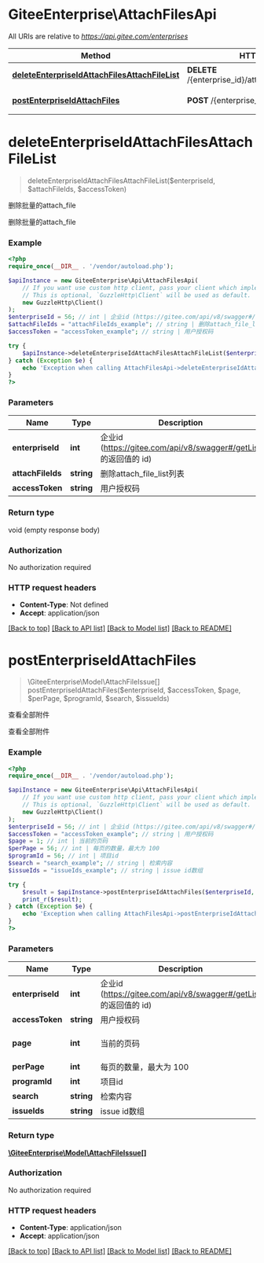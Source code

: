 # GiteeEnterprise\AttachFilesApi

All URIs are relative to *https://api.gitee.com/enterprises*

Method | HTTP request | Description
------------- | ------------- | -------------
[**deleteEnterpriseIdAttachFilesAttachFileList**](AttachFilesApi.md#deleteEnterpriseIdAttachFilesAttachFileList) | **DELETE** /{enterprise_id}/attach_files/attach_file_list | 删除批量的attach_file
[**postEnterpriseIdAttachFiles**](AttachFilesApi.md#postEnterpriseIdAttachFiles) | **POST** /{enterprise_id}/attach_files | 查看全部附件


# **deleteEnterpriseIdAttachFilesAttachFileList**
> deleteEnterpriseIdAttachFilesAttachFileList($enterpriseId, $attachFileIds, $accessToken)

删除批量的attach_file

删除批量的attach_file

### Example
```php
<?php
require_once(__DIR__ . '/vendor/autoload.php');

$apiInstance = new GiteeEnterprise\Api\AttachFilesApi(
    // If you want use custom http client, pass your client which implements `GuzzleHttp\ClientInterface`.
    // This is optional, `GuzzleHttp\Client` will be used as default.
    new GuzzleHttp\Client()
);
$enterpriseId = 56; // int | 企业id (https://gitee.com/api/v8/swagger#/getList 的返回值的 id)
$attachFileIds = "attachFileIds_example"; // string | 删除attach_file_list列表
$accessToken = "accessToken_example"; // string | 用户授权码

try {
    $apiInstance->deleteEnterpriseIdAttachFilesAttachFileList($enterpriseId, $attachFileIds, $accessToken);
} catch (Exception $e) {
    echo 'Exception when calling AttachFilesApi->deleteEnterpriseIdAttachFilesAttachFileList: ', $e->getMessage(), PHP_EOL;
}
?>
```

### Parameters

Name | Type | Description  | Notes
------------- | ------------- | ------------- | -------------
 **enterpriseId** | **int**| 企业id (https://gitee.com/api/v8/swagger#/getList 的返回值的 id) |
 **attachFileIds** | **string**| 删除attach_file_list列表 |
 **accessToken** | **string**| 用户授权码 | [optional]

### Return type

void (empty response body)

### Authorization

No authorization required

### HTTP request headers

 - **Content-Type**: Not defined
 - **Accept**: application/json

[[Back to top]](#) [[Back to API list]](../../README.md#documentation-for-api-endpoints) [[Back to Model list]](../../README.md#documentation-for-models) [[Back to README]](../../README.md)

# **postEnterpriseIdAttachFiles**
> \GiteeEnterprise\Model\AttachFileIssue[] postEnterpriseIdAttachFiles($enterpriseId, $accessToken, $page, $perPage, $programId, $search, $issueIds)

查看全部附件

查看全部附件

### Example
```php
<?php
require_once(__DIR__ . '/vendor/autoload.php');

$apiInstance = new GiteeEnterprise\Api\AttachFilesApi(
    // If you want use custom http client, pass your client which implements `GuzzleHttp\ClientInterface`.
    // This is optional, `GuzzleHttp\Client` will be used as default.
    new GuzzleHttp\Client()
);
$enterpriseId = 56; // int | 企业id (https://gitee.com/api/v8/swagger#/getList 的返回值的 id)
$accessToken = "accessToken_example"; // string | 用户授权码
$page = 1; // int | 当前的页码
$perPage = 56; // int | 每页的数量，最大为 100
$programId = 56; // int | 项目id
$search = "search_example"; // string | 检索内容
$issueIds = "issueIds_example"; // string | issue id数组

try {
    $result = $apiInstance->postEnterpriseIdAttachFiles($enterpriseId, $accessToken, $page, $perPage, $programId, $search, $issueIds);
    print_r($result);
} catch (Exception $e) {
    echo 'Exception when calling AttachFilesApi->postEnterpriseIdAttachFiles: ', $e->getMessage(), PHP_EOL;
}
?>
```

### Parameters

Name | Type | Description  | Notes
------------- | ------------- | ------------- | -------------
 **enterpriseId** | **int**| 企业id (https://gitee.com/api/v8/swagger#/getList 的返回值的 id) |
 **accessToken** | **string**| 用户授权码 | [optional]
 **page** | **int**| 当前的页码 | [optional] [default to 1]
 **perPage** | **int**| 每页的数量，最大为 100 | [optional]
 **programId** | **int**| 项目id | [optional]
 **search** | **string**| 检索内容 | [optional]
 **issueIds** | **string**| issue id数组 | [optional]

### Return type

[**\GiteeEnterprise\Model\AttachFileIssue[]**](../Model/AttachFileIssue.md)

### Authorization

No authorization required

### HTTP request headers

 - **Content-Type**: application/json
 - **Accept**: application/json

[[Back to top]](#) [[Back to API list]](../../README.md#documentation-for-api-endpoints) [[Back to Model list]](../../README.md#documentation-for-models) [[Back to README]](../../README.md)

